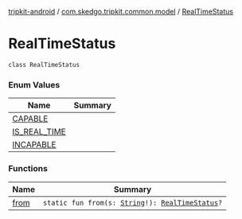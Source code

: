 [tripkit-android](../../index.md) / [com.skedgo.tripkit.common.model](../index.md) / [RealTimeStatus](./index.md)

# RealTimeStatus

`class RealTimeStatus`

### Enum Values

| Name | Summary |
|---|---|
| [CAPABLE](-c-a-p-a-b-l-e.md) |  |
| [IS_REAL_TIME](-i-s_-r-e-a-l_-t-i-m-e.md) |  |
| [INCAPABLE](-i-n-c-a-p-a-b-l-e.md) |  |

### Functions

| Name | Summary |
|---|---|
| [from](from.md) | `static fun from(s: `[`String`](https://kotlinlang.org/api/latest/jvm/stdlib/kotlin/-string/index.html)`!): `[`RealTimeStatus`](./index.md)`?` |
